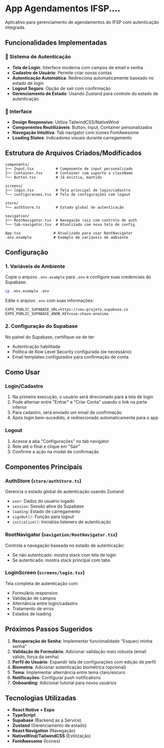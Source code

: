 # App Agendamentos IFSP....

Aplicativo para gerenciamento de agendamentos do IFSP com autenticação integrada.

## Funcionalidades Implementadas

### 🔐 Sistema de Autenticação

- **Tela de Login**: Interface moderna com campos de email e senha
- **Cadastro de Usuário**: Permite criar novas contas
- **Autenticação Automática**: Redireciona automaticamente baseado no estado de login
- **Logout Seguro**: Opção de sair com confirmação
- **Gerenciamento de Estado**: Usando Zustand para controle do estado de autenticação

### 🎨 Interface

- **Design Responsivo**: Utiliza TailwindCSS/NativeWind
- **Componentes Reutilizáveis**: Button, Input, Container personalizados
- **Navegação Intuitiva**: Tab navigator com ícones FontAwesome
- **Loading States**: Indicadores visuais durante carregamento

## Estrutura de Arquivos Criados/Modificados

```
components/
├── Input.tsx          # Componente de input personalizado
├── Container.tsx      # Container com suporte a className
└── Button.tsx         # Já existia, mantido

screens/
├── login.tsx          # Tela principal de login/cadastro
└── configuracoes.tsx  # Tela de configurações com logout

store/
└── authStore.ts       # Estado global de autenticação

navigation/
├── RootNavigator.tsx  # Navegação raiz com controle de auth
└── tab-navigator.tsx  # Atualizado com nova tela de config

App.tsx               # Atualizado para usar RootNavigator
.env.example          # Exemplo de variáveis de ambiente
```

## Configuração

### 1. Variáveis de Ambiente

Copie o arquivo `.env.example` para `.env` e configure suas credenciais do Supabase:

```bash
cp .env.example .env
```

Edite o arquivo `.env` com suas informações:

```
EXPO_PUBLIC_SUPABASE_URL=https://seu-projeto.supabase.co
EXPO_PUBLIC_SUPABASE_ANON_KEY=sua-chave-anonima
```

### 2. Configuração do Supabase

No painel do Supabase, certifique-se de ter:

- Autenticação habilitada
- Política de Row Level Security configurada (se necessário)
- Email templates configurados para confirmação de conta

## Como Usar

### Login/Cadastro

1. Na primeira execução, o usuário será direcionado para a tela de login
2. Pode alternar entre "Entrar" e "Criar Conta" usando o link na parte inferior
3. Para cadastro, será enviado um email de confirmação
4. Após login bem-sucedido, é redirecionado automaticamente para o app

### Logout

1. Acesse a aba "Configurações" no tab navigator
2. Role até o final e clique em "Sair"
3. Confirme a ação na modal de confirmação

## Componentes Principais

### AuthStore (`store/authStore.ts`)

Gerencia o estado global de autenticação usando Zustand:

- `user`: Dados do usuário logado
- `session`: Sessão ativa do Supabase
- `loading`: Estado de carregamento
- `signOut()`: Função para logout
- `initialize()`: Inicializa listeners de autenticação

### RootNavigator (`navigation/RootNavigator.tsx`)

Controla a navegação baseada no estado de autenticação:

- Se não autenticado: mostra stack com tela de login
- Se autenticado: mostra stack principal com tabs

### LoginScreen (`screens/login.tsx`)

Tela completa de autenticação com:

- Formulário responsivo
- Validação de campos
- Alternância entre login/cadastro
- Tratamento de erros
- Estados de loading

## Próximos Passos Sugeridos

1. **Recuperação de Senha**: Implementar funcionalidade "Esqueci minha senha"
2. **Validação de Formulário**: Adicionar validação mais robusta (email válido, força da senha)
3. **Perfil do Usuário**: Expandir tela de configurações com edição de perfil
4. **Biometria**: Adicionar autenticação biométrica (opcional)
5. **Tema**: Implementar alternância entre tema claro/escuro
6. **Notificações**: Configurar push notifications
7. **Onboarding**: Adicionar tutorial para novos usuários

## Tecnologias Utilizadas

- **React Native + Expo**
- **TypeScript**
- **Supabase** (Backend as a Service)
- **Zustand** (Gerenciamento de estado)
- **React Navigation** (Navegação)
- **NativeWind/TailwindCSS** (Estilização)
- **FontAwesome** (Ícones)
